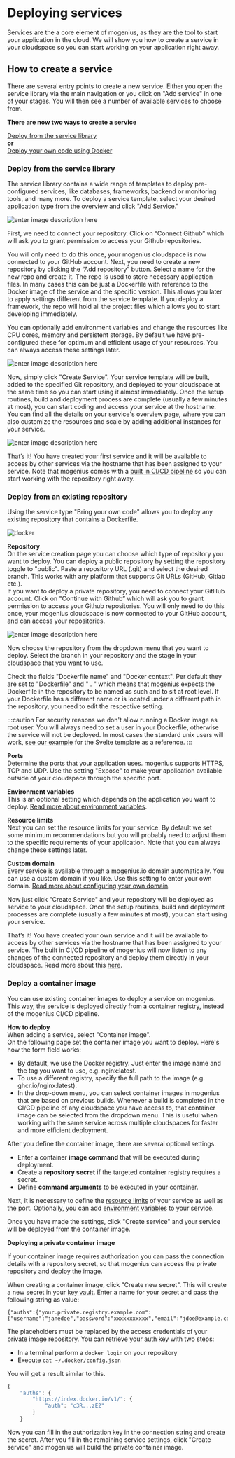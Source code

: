 ﻿# Deploying services

Services are the a core element of mogenius, as they are the tool to start your application in the cloud. We will show you how to create a service in your cloudspace so you can start working on your application right away.

## How to create a service

There are several entry points to create a new service. Either you open the service library via the main navigation or you click on "Add service" in one of your stages. You will then see a number of available services to choose from. 

**There are now two ways to create a service**

[Deploy from the service library](#deploy-from-the-service-library)  
**or**  
[Deploy your own code using Docker](#deploy-your-own-code-using-docker)

### Deploy from the service library

The service library contains a wide range of templates to deploy pre-configured services, like databases, frameworks, backend or monitoring tools, and many more. To deploy a service template, select your desired application type from the overview and click "Add Service."

![enter image description here](https://api.mogenius.com/file/id/a10b2299-99a1-4b18-82a7-097df184bfaa)

First, we need to connect your repository. Click on “Connect Github” which will ask you to grant permission to access your Github repositories.

You will only need to do this once, your mogenius cloudspace is now connected to your GitHub account.
Next, you need to create a new repository by clicking the “Add repository” button. Select a name for the new repo and create it. The repo is used to store necessary application files. In many cases this can be just a Dockerfile with reference to the Docker image of the service and the specific version. This allows you later to apply settings different from the service template. If you deploy a framework, the repo will hold all the project files which allows you to start developing immediately.

You can optionally add environment variables and change the resources like CPU cores, memory and persistent storage. By default we have pre-configured these for optimum and efficient usage of your resources. You can always access these settings later.

![enter image description here](https://api.mogenius.com/file/id/e99ae0ea-d2ab-4a86-857b-00430b9a5c40)

Now, simply click "Create Service". Your service template will be built, added to the specified Git repository, and deployed to your cloudspace at the same time so you can start using it almost immediately. Once the setup routines, build and deployment process are complete (usually a few minutes at most), you can start coding and access your service at the hostname. You can find all the details on your service's overview page, where you can also customize the resources and scale by adding additional instances for your service.

![enter image description here](https://api.mogenius.com/file/id/3a8c6249-53d0-468e-a089-987cd7861547)

That’s it! You have created your first service and it will be available to access by other services via the hostname that has been assigned to your service. Note that mogenius comes with a [built in CI/CD pipeline](#) so you can start working with the repository right away.

### Deploy from an existing repository

Using the service type "Bring your own code" allows you to deploy any existing repository that contains a Dockerfile.

![docker](https://api.mogenius.com/file/id/0cc4af4e-3076-41a3-848f-8af961b15a12)

**Repository**  
On the service creation page you can choose which type of repository you want to deploy. You can deploy a public repository by setting the repository toggle to "public". Paste a repository URL (.git) and select the desired branch. This works with any platform that supports Git URLs (GitHub, Gitlab etc.).  
If you want to deploy a private repository, you need to connect your GitHub account. Click on "Continue with Github” which will ask you to grant permission to access your Github repositories. You will only need to do this once, your mogenius cloudspace is now connected to your GitHub account, and can access your repositories.

![enter image description here](https://api.mogenius.com/file/id/88626d92-fa15-4d9e-8598-6a914daa633c)

Now choose the repository from the dropdown menu that you want to deploy.
Select the branch in your repository and the stage in your cloudspace that you want to use. 

Check the fields "Dockerfile name" and "Docker context". Per default they are set to "Dockerfile" and " . " which means that mogenius expects the Dockerfile in the repository to be named as such and to sit at root level. If your Dockerfile has a different name or is located under a different path in the repository, you need to edit the respective setting.

:::caution
For security reasons we don't allow running a Docker image as root user. You will always need to set a user in your Dockerfile, otherwise the service will not be deployed. In most cases the standard unix users will work, [see our example](https://github.com/mogenius/svelte-template) for the Svelte template as a reference.
:::

**Ports**  
Determine the ports that your application uses. mogenius supports HTTPS, TCP and UDP. Use the setting "Expose" to make your application available outside of your cloudspace through the specific port.

**Environment variables**  
This is an optional setting which depends on the application you want to deploy. [Read more about environment variables](./environment-variables-and-secrets.md). 

**Resource limits**  
Next you can set the resource limits for your service. By default we set some minimum recommendations but you will probably need to adjust them to the specific requirements of your application. Note that you can always change these settings later. 

**Custom domain**  
Every service is available through a mogenius.io domain automatically. You can use a custom domain if you like. Use this setting to enter your own domain. [Read more about configuring your own domain](./../getting-started/domains.md#use-your-own-domain).

Now just click "Create Service" and your repository will be deployed as service to your cloudspace. Once the setup routines, build and deployment processes are complete (usually a few minutes at most), you can start using your service.

That’s it! You have created your own service and it will be available to access by other services via the hostname that has been assigned to your service. The built in CI/CD pipeline of mogenius will now listen to any changes of the connected repository and deploy them directly in your cloudspace. Read more about this [here](./../development/cicd-pipeline.md). 

### Deploy a container image

You can use existing container images to deploy a service on mogenius. This way, the service is deployed directly from a container registry, instead of the mogenius CI/CD pipeline.

**How to deploy**  
When adding a service, select "Container image".  
On the following page set the container image you want to deploy. Here's how the form field works:
- By default, we use the Docker registry. Just enter the image name and the tag you want to use, e.g. nginx:latest.
- To use a different registry, specify the full path to the image (e.g. ghcr.io/nginx:latest).
- In the drop-down menu, you can select container images in mogenius that are based on previous builds. Whenever a build is completed in the CI/CD pipeline of any cloudspace you have access to, that container image can be selected from the dropdown menu. This is useful when working with the same service across multiple cloudspaces for faster and more efficient deployment.

After you define the container image, there are several optional settings.
- Enter a container **image command** that will be executed during deployment.
- Create a **repository secret** if the targeted container registry requires a secret.
- Define **command arguments** to be executed in your container.

Next, it is necessary to define the [resource limits](../cloud-management/resource-management.md#allocating-resources-when-you-create-a-service) of your service as well as the port. Optionally, you can add [environment variables](environment-variables-and-secrets.md) to your service.  

Once you have made the settings, click "Create service" and your service will be deployed from the container image.

**Deploying a private container image**

If your container image requires authorization you can pass the connection details with a repository secret, so that mogenius can access the private repository and deploy the image.

When creating a container image, click "Create new secret". This will create a new secret in your [key vault](../mogenius-platform/key-vault.md). Enter a name for your secret and pass the following string as value:

```
{"auths":{"your.private.registry.example.com":{"username":"janedoe","password":"xxxxxxxxxxx","email":"jdoe@example.com","auth":"c3R...zE2"}}}
```

The placeholders must be replaced by the access credentials of your private image repository. You can retrieve your auth key with two steps:
- In a terminal perform a `docker login` on your repository
- Execute `cat ~/.docker/config.json`

You will get a result similar to this.
```jsx title="cat ~/.docker/config.json"
{
    "auths": {
        "https://index.docker.io/v1/": {
            "auth": "c3R...zE2"
        }
    }
```

Now you can fill in the authorization key in the connection string and create the secret. After you fill in the remaining service settings, click "Create service" and mogenius will build the private container image.
